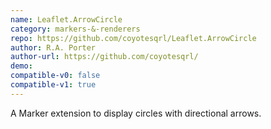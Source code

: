 ```yaml
---
name: Leaflet.ArrowCircle
category: markers-&-renderers
repo: https://github.com/coyotesqrl/Leaflet.ArrowCircle
author: R.A. Porter
author-url: https://github.com/coyotesqrl/
demo: 
compatible-v0: false
compatible-v1: true
---
```


A Marker extension to display circles with directional arrows.
